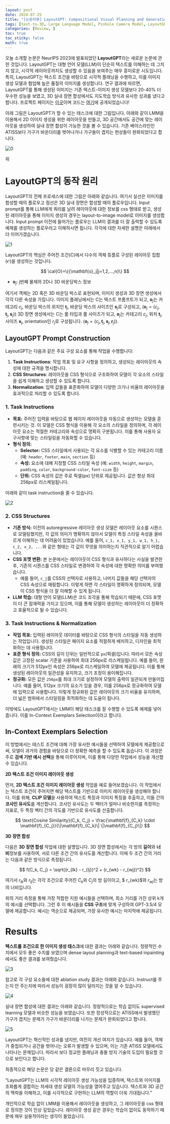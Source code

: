 ```yaml
---
layout: post
date: 2024-07-25
title: "[논문리뷰] LayoutGPT: Compositional Visual Planning and Generation with Large Language Models (NeurIPS 2023)"
tags: [text-to-3D, Large Language Model, Pinhole Camera Model, LayoutGPT, text-to-image, Generative AI, ]
categories: [Review, ]
toc: true
toc_sticky: false
math: true
---
```



오늘 소개할 논문은 NeurlPS 2023에 발표되었던  **LayoutGPT**라는 새로운 논문에 관한 것입니다. LayoutGPT는 대형 언어 모델(LLM)이 단순히 텍스트를 이해하는 데 그치지 않고, 시각적 레이아웃까지도 생성할 수 있음을 보여주는 매우 흥미로운 시도입니다. 특히, LayoutGPT는 텍스트 조건을 바탕으로 시각적 플래닝을 수행하고, 이를 이미지 생성 모델과 협업해 높은 품질의 이미지를 생성합니다. 연구 결과에 따르면, LayoutGPT를 통해 생성된 이미지는 기존 텍스트-이미지 생성 모델보다 20-40% 더 우수한 성능을 보였고, 3D 실내 장면 합성에서도 지도학습 방식과 유사한 성과를 냈다고 합니다. 프로젝트 페이지는 [이곳](https://layoutgpt.github.io/)이며 코드는 [여기](https://github.com/weixi-feng/LayoutGPT)에 공개되었습니다! 


아래 그림은 LayoutGPT가 할 수 있는 태스크에 대한 그림입니다. 아래와 같이 LMM을 이용해서 2D 이미지 생성을 위한 레이아웃을 만들고, 3D 공간에서도 공간에 맞는 레이아웃을 생성하여 실내 장면 합성이 가능한 것을 볼 수 있습니다. 기존 베이스라인인 ATISS보다 가구가 바운더리를 벗어나거나 가구들이 겹치는 현상들이 완화되었다고 합니다. 


![0](/assets/img/2024-07-25-[논문리뷰]-LayoutGPT.md/0.png)


위


# LayoutGPT의 동작 원리


LayoutGPT의 전체 프로세스에 대한 그림은 아래와 같습니다. 여기서 실선은 이미지를 합성할 때의 플로우고 점선은 3D 실내 장면은 합성할 때의 플로우입니다.  Input prompt를 통해 LLM에게 쿼리를 날려 레이아웃에 대한 정보를 css 형태로 받고, 생성된 레이아웃을 통해 이미지 생성의 경우는 layout-to-image model로 이미지를 생성합니다. Input prompt 이전에 들어가는 플로우는 LLM이 결과를 더 잘 출력할 수 있도록 예제를 생성하는 플로우라고 이해하시면 됩니다. 각각에 대한 자세한 설명은 아래에서 더 이어가겠습니다. 


![1](/assets/img/2024-07-25-[논문리뷰]-LayoutGPT.md/1.png)


LayoutGPT의 핵심은 주어진 조건(C)에서 다수의 객체 튜플로 구성된 레이아웃 집합(𝒪)을 생성하는 것입니다. 


$$
\cal{O}=\{{\mathbf{o}_j|j=1,2,...,n}\}
$$

- $\mathbf{o}_j$: j번째 물체의 2D나 3D 바운딩박스 정보

여기서 객체는 2D 혹은 3D 바운딩 박스로 표현되며, 이미지 생성과 3D 장면 생성에서 각각 다른 속성을 가집니다. 이미지 플래닝에서는 C는 텍스트 프롬프트가 되고, $\mathbf{o}_j$는 카테고리 $c_j$, 바운딩 박스의 위치인 $\mathbf{t}_j$, 바운딩 박스의 사이즈인 $\mathbf{s}_j$로 구성되고, ($\mathbf{o}_j=(c_j, \mathbf{t}_j, \mathbf{s}_j)$) 3D 장면 생성에서는 C는 룸 타입과 룸 사이즈가 되고,  $\mathbf{o}_j$는 카테고리 $c_j$, 위치 $\mathbf{t}_j$, 사이즈 $\mathbf{s}_j$, orientation인  $r_j$로 구성됩니다. ($\mathbf{o}_j=(c_j, \mathbf{t}_j, \mathbf{s}_j, \mathbf{r}_j)$).


## LayoutGPT Prompt Construction


LayoutGPT는 다음과 같은 주요 구성 요소를 통해 작업을 수행합니다:

1. **Task Instructions**: 작업 목표 및 요구 사항을 정의하고, 생성되는 레이아웃의 속성에 대한 규격을 명시합니다.
2. **CSS Structures**: 레이아웃을 CSS 형식으로 구조화하여 모델이 각 요소의 스타일을 쉽게 이해하고 생성할 수 있도록 합니다.
3. **Normalization**: 입력 값들을 표준화하여 모델이 다양한 크기나 비율의 레이아웃을 효과적으로 처리할 수 있도록 합니다.

### 1. Task Instructions

- **목표:** 주어진 입력을 바탕으로 웹 페이지 레이아웃을 자동으로 생성하는 모델을 훈련시키는 것. 이 모델은 CSS 형식을 이용해 각 요소의 스타일을 정의하며, 각 레이아웃 요소는 적절한 카테고리와 속성으로 명확히 구분됩니다. 이를 통해 사용자 요구사항에 맞는 스타일링을 자동화할 수 있습니다.
- **형식 정의:**
	- **Selector:** CSS 스타일에서 사용되는 각 요소를 식별할 수 있는 카테고리 이름 (예: `header`, `footer`, `main`, `section` 등)
	- **속성:** 요소에 대해 지정할 CSS 스타일 속성 (예: `width`, `height`, `margin`, `padding`, `color`, `background-color`, `font-size` 등)
	- **단위:** CSS 속성의 값은 주로 픽셀(px) 단위로 제공됩니다. 값은 항상 최대 256px로 리스케일됩니다.

아래와 같이 task instruction을 줄 수 있습니다. 


![2](/assets/img/2024-07-25-[논문리뷰]-LayoutGPT.md/2.png)


### 2. CSS Structures

- **기존 방식:** 이전의 autoregressive 레이아웃 생성 모델은 레이아웃 요소를 시퀀스로 모델링했지만, 각 값의 의미가 명확하지 않아서 모델이 특정 스타일 속성을 올바르게 이해하는 데 어려움이 있었습니다. 예를 들어, `c_1, x_1, y_1, w_1, h_1, c_2, x_2, ...`와 같은 형태는 각 값이 무엇을 의미하는지 직관적으로 알기 어렵습니다.
- **CSS 포맷 변환:** 본 논문에서는 레이아웃이 CSS 형식과 유사하다는 사실을 발견한 후, 기존의 시퀀스를 CSS 스타일로 변경하여 각 속성에 대한 명확한 의미를 부여했습니다.
	- 예를 들어, `c_j`를 CSS의 선택자로 사용하고, 나머지 값들을 해당 선택자의 CSS 속성으로 매핑합니다. 이렇게 하면 각 스타일이 명확하게 정의되며, 모델이 CSS 형식을 더 잘 이해할 수 있게 됩니다.
- **LLM 학습:** 대형 언어 모델(LLM)은 코드 조각을 통해 학습되기 때문에, CSS 포맷이 더 큰 잠재력을 가지고 있으며, 이를 통해 모델이 생성하는 레이아웃이 더 정확하고 효율적으로 될 수 있습니다.

### 3. Task Instructions & Normalization

- **작업 목표:** 입력된 레이아웃 데이터를 바탕으로 CSS 형식의 스타일을 자동 생성하는 작업입니다. 생성된 스타일은 페이지 요소를 적절하게 배치하고, 디자인을 최적화하는 데 사용됩니다.
- **표준 형식 정의:** CSS의 길이 단위는 일반적으로 `px`(픽셀)입니다. 따라서 모든 속성 값은 고정된 scalar 기준을 사용하여 최대 256px로 리스케일됩니다. 예를 들어, 원래의 크기가 512px인 속성은 256px로 리스케일하여 모델에 제공됩니다. 이를 통해 생성된 레이아웃의 일관성을 유지하고, 크기 조정이 용이해집니다.
- **정규화:** 모든 값은 `256px`를 최대 크기로 설정하여 모델의 출력이 일관되게 만들어집니다. 예를 들어, 512px 크기의 요소가 있을 경우, 이를 256px로 정규화하여 모델에 입력으로 사용합니다. 이렇게 정규화된 값은 레이아웃의 크기 비율을 유지하며, 더 넓은 범위에서 스타일링을 최적화하는 데 도움이 됩니다.

이밖에도 LayoutGPT에서는 LMM이 해당 태스크를 잘 수행할 수 있도록 예제를 넣어줍니다. 이를 In-Context Exemplars Selection이라고 합니다.


## In-Context Exemplars Selection


이 방법에서는 테스트 조건에 대해 가장 유사한 예시들을 선택하여 모델에게 제공함으로써, 모델이 과거의 경험을 바탕으로 더 정확한 예측을 할 수 있도록 돕습니다. 이 과정은 주로 **검색 기반 예시 선택**을 통해 이루어지며, 이를 통해 다양한 작업에서 성능을 개선할 수 있습니다.


**2D 텍스트 조건 이미지 레이아웃 생성**


먼저, **2D 텍스트 조건 이미지 레이아웃 생성** 작업을 예로 들어보겠습니다. 이 작업에서는 텍스트 조건이 주어지면 해당 텍스트를 기반으로 이미지 레이아웃을 생성해야 합니다. 이를 위해, **CLIP 모델**을 사용하여 텍스트 특징과 이미지 특징을 추출하고, 이들 간의 **코사인 유사도**를 계산합니다. 코사인 유사도는 두 벡터가 얼마나 비슷한지를 측정하는 지표로, 두 특징 벡터 간의 각도를 기반으로 유사도를 산출합니다.


$$
\text{Cosine Similarity}(C_k, C_j) = \frac{\mathbf{f}_{C_k} \cdot \mathbf{f}_{C_j}}{\|\mathbf{f}_{C_k}\| \|\mathbf{f}_{C_j}\|}
$$


**3D 장면 합성**


다음은 **3D 장면 합성** 작업에 대한 설명입니다. 3D 장면 합성에서는 각 방의 **길이**와 **너비**정보를 사용하여, 서로 다른 조건 간의 유사도를 계산합니다. 이때 두 조건 간의 거리는 다음과 같은 방식으로 측정됩니다.


$$
f(C_k, C_j) = \sqrt{(r_{lk} - r_{lj})^2 + (r_{wk} - r_{wj})^2}
$$


여기서 $r_{lk}$와 $r_{lj}$는 각각 조건으로 주어진 $C_k$와 $C_j$의 방 길이이고, $ r_{wk}$와 $r_{wj}$는 방의 너비입니다. 


위의 거리 측정을 통해 가장 적합한 지원 예시들을 선택하며, 최소 거리를 가진 상위 k개의 예시를 선택합니다. 그런 후 이 예시들을 **CSS 구조**에 맞게 구성하여 GPT-3.5/4 모델에 제공합니다. 예시는 역순으로 제공되며, 가장 유사한 예시는 마지막에 제공됩니다.


# Results 


**텍스트를 조건으로 한 이미지 생성 태스크**에 대한 결과는 아래와 같습니다. 정량적인 수치에서 모두 좋은 수치를 보였으며 dense layout planning과 text-based inpainting에서도 좋은 결과를 보여줬습니다. 


![3](/assets/img/2024-07-25-[논문리뷰]-LayoutGPT.md/3.png)


참고로 각 구성 요소들에 대한 ablation study 결과는 아래와 같습니다. Instruct를 주는지 안 주는지에 따라서 성능이 굉장히 많이 달라지는 것을 알 수 있습니다.   


![4](/assets/img/2024-07-25-[논문리뷰]-LayoutGPT.md/4.png)


실내 장면 합성에 대한 결과는 아래와 같습니다. 정량적으로는 학습 없이도 supervised learning 모델과 비슷한 성능을 보였습니다. 또한 정성적으로는 ATISS에서 발생했던 가구가 겹치는 문제가 가구가 바운더리를 나가는 문제가 완회되었다고 합니다. 


![5](/assets/img/2024-07-25-[논문리뷰]-LayoutGPT.md/5.png)


LayoutGPT는 혁신적인 성과를 냈지만, 여전히 개선 여지가 있습니다. 예를 들어, 객체가 중첩되거나 공간을 벗어나는 오류가 발생할 수 있으며, 이는 기존 ATISS 모델에서도 나타나는 문제입니다. 따라서 보다 정교한 플래닝과 충돌 방지 기술의 도입이 필요할 것으로 보인다고 합니다.


최종적으로 해당 논문은 당 같은 결론으로 마무리 짓고 있습니다. 


“LayoutGPT는 LLM의 시각적 레이아웃 생성 가능성을 입증하며, 텍스트와 이미지를 조화롭게 결합하는 차세대 생성 모델의 가능성을 열어주고 있습니다. 텍스트와 3D 공간의 맥락을 이해하고, 이를 시각적으로 구현하는 LLM의 역할이 더욱 기대됩니다.”


개인적으로 학습 없이 LMM을 이용해서 레이아웃을 생성하고, 그 레이아웃을 css 형태로 정의한 것이 인상 깊었습니다. 레이아웃 생성 같은 경우는 학습이 없이도 동작하기 때문에 매우 실용적이라는 생각이 들었습니다. 

